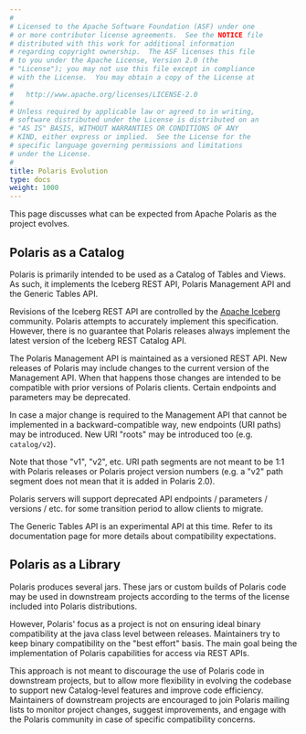 ```yaml
---
#
# Licensed to the Apache Software Foundation (ASF) under one
# or more contributor license agreements.  See the NOTICE file
# distributed with this work for additional information
# regarding copyright ownership.  The ASF licenses this file
# to you under the Apache License, Version 2.0 (the
# "License"); you may not use this file except in compliance
# with the License.  You may obtain a copy of the License at
#
#   http://www.apache.org/licenses/LICENSE-2.0
#
# Unless required by applicable law or agreed to in writing,
# software distributed under the License is distributed on an
# "AS IS" BASIS, WITHOUT WARRANTIES OR CONDITIONS OF ANY
# KIND, either express or implied.  See the License for the
# specific language governing permissions and limitations
# under the License.
#
title: Polaris Evolution
type: docs
weight: 1000
---
```


This page discusses what can be expected from Apache Polaris as the project evolves.

## Polaris as a Catalog

Polaris is primarily intended to be used as a Catalog of Tables and Views. As such, 
it implements the Iceberg REST API, Polaris Management API and the Generic Tables API.

Revisions of the Iceberg REST API are controlled by the [Apache Iceberg](https://iceberg.apache.org/)
community. Polaris attempts to accurately implement this specification. However, there
is no guarantee that Polaris releases always implement the latest version of the Iceberg
REST Catalog API.

The Polaris Management API is maintained as a versioned REST API. New releases of Polaris may
include changes to the current version of the Management API. When that happens those changes
are intended to be compatible with prior versions of Polaris clients. Certain endpoints and
parameters may be deprecated.

In case a major change is required to the Management API that cannot be implemented in a
backward-compatible way, new endpoints (URI paths) may be introduced. New URI "roots" may
be introduced too (e.g. `catalog/v2`). 

Note that those "v1", "v2", etc. URI path segments are not meant to be 1:1 with Polaris
releases or Polaris project version numbers (e.g. a "v2" path segment does not mean that
it is added in Polaris 2.0).

Polaris servers will support deprecated API endpoints / parameters / versions / etc. 
for some transition period to allow clients to migrate.

The Generic Tables API is an experimental API at this time. Refer to its documentation page
for more details about compatibility expectations.

## Polaris as a Library

Polaris produces several jars. These jars or custom builds of Polaris code may be used in
downstream projects according to the terms of the license included into Polaris distributions.

However, Polaris' focus as a project is not on ensuring ideal binary compatibility at the java 
class level between releases. Maintainers try to keep binary compatibility on the "best effort"
basis. The main goal being the implementation of Polaris capabilities for access via REST APIs.

This approach is not meant to discourage the use of Polaris code in downstream projects, but
to allow more flexibility in evolving the codebase to support new Catalog-level features
and improve code efficiency. Maintainers of downstream projects are encouraged to join Polaris 
mailing lists to monitor project changes, suggest improvements, and engage with the Polaris
community in case of specific compatibility concerns.   
